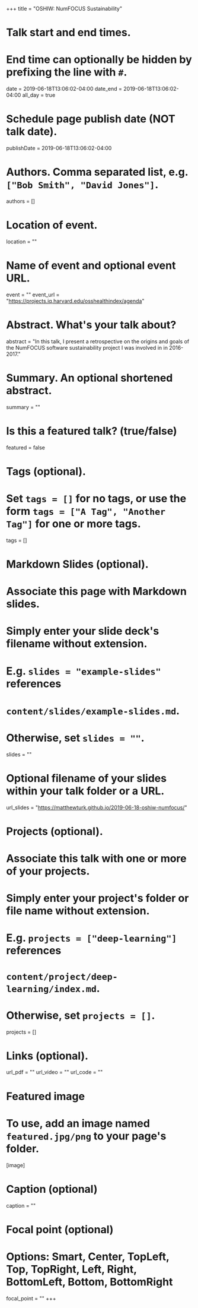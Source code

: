 +++
title = "OSHIW: NumFOCUS Sustainability"

# Talk start and end times.
#   End time can optionally be hidden by prefixing the line with `#`.
date = 2019-06-18T13:06:02-04:00
date_end = 2019-06-18T13:06:02-04:00
all_day = true

# Schedule page publish date (NOT talk date).
publishDate = 2019-06-18T13:06:02-04:00

# Authors. Comma separated list, e.g. `["Bob Smith", "David Jones"]`.
authors = []

# Location of event.
location = ""

# Name of event and optional event URL.
event = ""
event_url = "https://projects.iq.harvard.edu/osshealthindex/agenda"

# Abstract. What's your talk about?
abstract = "In this talk, I present a retrospective on the origins and goals of the NumFOCUS software sustainability project I was involved in in 2016-2017."

# Summary. An optional shortened abstract.
summary = ""

# Is this a featured talk? (true/false)
featured = false

# Tags (optional).
#   Set `tags = []` for no tags, or use the form `tags = ["A Tag", "Another Tag"]` for one or more tags.
tags = []

# Markdown Slides (optional).
#   Associate this page with Markdown slides.
#   Simply enter your slide deck's filename without extension.
#   E.g. `slides = "example-slides"` references 
#   `content/slides/example-slides.md`.
#   Otherwise, set `slides = ""`.
slides = ""

# Optional filename of your slides within your talk folder or a URL.
url_slides = "https://matthewturk.github.io/2019-06-18-oshiw-numfocus/"

# Projects (optional).
#   Associate this talk with one or more of your projects.
#   Simply enter your project's folder or file name without extension.
#   E.g. `projects = ["deep-learning"]` references 
#   `content/project/deep-learning/index.md`.
#   Otherwise, set `projects = []`.
projects = []

# Links (optional).
url_pdf = ""
url_video = ""
url_code = ""

# Featured image
# To use, add an image named `featured.jpg/png` to your page's folder. 
[image]
  # Caption (optional)
  caption = ""

  # Focal point (optional)
  # Options: Smart, Center, TopLeft, Top, TopRight, Left, Right, BottomLeft, Bottom, BottomRight
  focal_point = ""
+++
